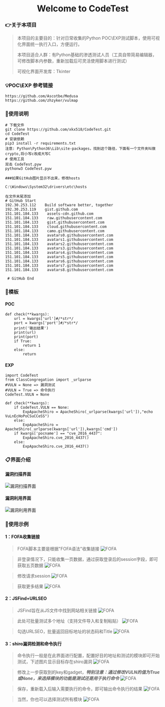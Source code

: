 <h1 align="center" >Welcome to CodeTest</h1>


### :point_right:关于本项目

>本项目的主要目的：针对日常收集的Python POC\EXP测试脚本，使用可视化界面统一执行入口，方便运行。
>
>本项目适合人群：有Python基础的渗透测试人员（工具自带简易编辑器，可修改脚本内参数，重新加载后可灵活使用脚本进行测试）
>
>可视化界面开发库：Tkinter


### :bulb:POC\EXP 参考链接

```
https://github.com/Ascotbe/Medusa
https://github.com/zhzyker/vulmap
```


### :book:使用说明

```
# 下载文件
git clone https://github.com/xkx518/CodeTest.git
cd CodeTest
# 安装依赖
pip3 install -r requirements.txt
注意: Python\Python36\Lib\site-packages，找到这个路径，下面有一个文件夹叫做crypto,将小写c改成大写C
# 使用工具
双击 CodeTest.pyw
pythonw3 CodeTest.pyw

###如果GitHub图片显示不出来，修改hosts

C:\Windows\System32\drivers\etc\hosts

在文件末尾添加
# GitHub Start 
192.30.253.112    Build software better, together 
192.30.253.119    gist.github.com
151.101.184.133    assets-cdn.github.com
151.101.184.133    raw.githubusercontent.com
151.101.184.133    gist.githubusercontent.com
151.101.184.133    cloud.githubusercontent.com
151.101.184.133    camo.githubusercontent.com
151.101.184.133    avatars0.githubusercontent.com
151.101.184.133    avatars1.githubusercontent.com
151.101.184.133    avatars2.githubusercontent.com
151.101.184.133    avatars3.githubusercontent.com
151.101.184.133    avatars4.githubusercontent.com
151.101.184.133    avatars5.githubusercontent.com
151.101.184.133    avatars6.githubusercontent.com
151.101.184.133    avatars7.githubusercontent.com
151.101.184.133    avatars8.githubusercontent.com

 # GitHub End
```


### :checkered_flag:模板
#### POC

```
def check(**kwargs):
	url = kwargs['url']#/*str*/
	port = kwargs['port']#/*str*/
	print('输出结果')
	print(url)
	print(port)
	if True:
		return 1
	else:
		return
```


#### EXP

```
import CodeTest
from ClassCongregation import _urlparse
#VULN = None => 漏洞测试
#VULN = True => 命令执行
CodeTest.VULN = None

def check(**kwargs):
    if CodeTest.VULN == None:
        ExpApacheShiro = ApacheShiro(_urlparse(kwargs['url']),"echo VuLnEcHoPoCSuCCeSS")
    else:
        ExpApacheShiro = ApacheShiro(_urlparse(kwargs['url']),kwargs['cmd'])
    if kwargs['pocname'] == "cve_2016_4437":
        ExpApacheShiro.cve_2016_4437()
    else:
        ExpApacheShiro.cve_2016_4437()
```


### :clipboard:界面介绍
#### 漏洞扫描界面
![漏洞扫描界面](https://github.com/xkx518/CodeTest/blob/master/img/1.png "漏洞扫描界面")

#### 漏洞利用界面
![漏洞利用界面](https://github.com/xkx518/CodeTest/blob/master/img/2.png "漏洞利用界面")


### :open_file_folder:使用示例
#### 1：FOFA收集链接
>FOFA脚本主要是根据"FOFA语法"收集链接
![FOFA](https://github.com/xkx518/CodeTest/blob/master/img/3.png "FOFA")

>非登录情况下，只能收集一页数据，通过获取登录后的session字段，即可获取五页数据
![FOFA](https://github.com/xkx518/CodeTest/blob/master/img/4.png "FOFA")

>修改请求session
![FOFA](https://github.com/xkx518/CodeTest/blob/master/img/5.png "FOFA")

>获取更多结果
![FOFA](https://github.com/xkx518/CodeTest/blob/master/img/6.png "FOFA")


#### 2：JSFind+URLSEO
>JSFind旨在从JS文件中找到网站相关链接
![FOFA](https://github.com/xkx518/CodeTest/blob/master/img/7.png "FOFA")

>此处可批量测试多个地址（支持文件导入和复制粘贴）
![FOFA](https://github.com/xkx518/CodeTest/blob/master/img/8.png "FOFA")

>勾选URLSEO，批量返回目标地址的状态码和Title
![FOFA](https://github.com/xkx518/CodeTest/blob/master/img/9.png "FOFA")



#### 3：shiro漏洞检测和命令执行
>命令执行一般是在此界面进行配置，配置好目的地址和测试的模块即可开始测试，下述图片显示目标存在shiro漏洞
![FOFA](https://github.com/xkx518/CodeTest/blob/master/img/10.png "FOFA")

>修改上一步获取到的key和gadget，***特别注意：通过修改VULN的值为True或None，来选择模块的功能是测试还是用于执行命令***
![FOFA](https://github.com/xkx518/CodeTest/blob/master/img/11.png "FOFA")

>保存，重新载入后输入需要执行的命令，即可输出命令执行的结果
![FOFA](https://github.com/xkx518/CodeTest/blob/master/img/12.png "FOFA")

>当然，你也可以选择测试所有模块
![FOFA](https://github.com/xkx518/CodeTest/blob/master/img/13.png "FOFA")

